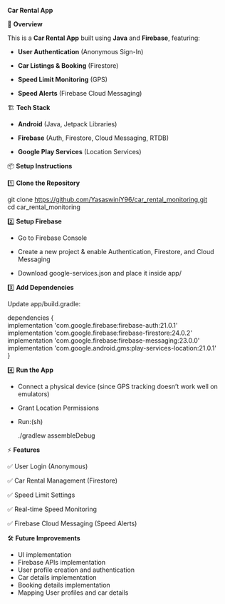 **Car Rental App**


📌 **Overview**

This is a **Car Rental App** built using **Java** and **Firebase**, featuring:

- **User Authentication** (Anonymous Sign-In)

- **Car Listings & Booking** (Firestore)

- **Speed Limit Monitoring** (GPS)

- **Speed Alerts** (Firebase Cloud Messaging)


🏗 **Tech Stack**

- **Android** (Java, Jetpack Libraries)

- **Firebase** (Auth, Firestore, Cloud Messaging, RTDB)

- **Google Play Services** (Location Services)


📦 **Setup Instructions**

1️⃣ **Clone the Repository**

  git clone https://github.com/YasaswiniY96/car_rental_monitoring.git  
  cd car_rental_monitoring

2️⃣ **Setup Firebase**

- Go to Firebase Console

- Create a new project & enable Authentication, Firestore, and Cloud Messaging

- Download google-services.json and place it inside app/


3️⃣ **Add Dependencies**

Update app/build.gradle:

dependencies {  
    implementation 'com.google.firebase:firebase-auth:21.0.1'  
    implementation 'com.google.firebase:firebase-firestore:24.0.2'  
    implementation 'com.google.firebase:firebase-messaging:23.0.0'  
    implementation 'com.google.android.gms:play-services-location:21.0.1'  
}

4️⃣ **Run the App**

- Connect a physical device (since GPS tracking doesn’t work well on emulators)

- Grant Location Permissions

- Run:(sh)

    ./gradlew assembleDebug

⚡ **Features**


✅ User Login (Anonymous)

✅ Car Rental Management (Firestore)

✅ Speed Limit Settings

✅ Real-time Speed Monitoring

✅ Firebase Cloud Messaging (Speed Alerts)


🛠 **Future Improvements**
- UI implementation
- Firebase APIs implementation
- User profile creation and authentication
- Car details implementation 
- Booking details implementation
- Mapping User profiles and car details

